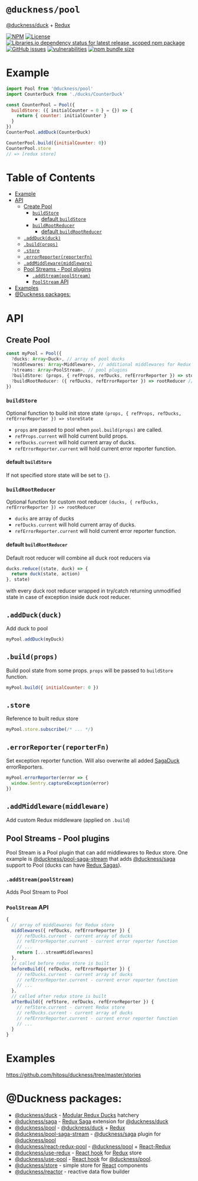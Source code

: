 # `@duckness/pool` <!-- omit in toc -->

[@duckness/duck](https://github.com/hitosu/duckness/tree/master/packages/duck) + [Redux](https://redux.js.org/)

[![NPM](https://img.shields.io/npm/v/@duckness/pool)](https://www.npmjs.com/package/@duckness/pool)
[![License](https://img.shields.io/github/license/hitosu/duckness)](https://github.com/hitosu/duckness/blob/master/LICENSE)
[![Libraries.io dependency status for latest release, scoped npm package](https://img.shields.io/librariesio/release/npm/@duckness/pool)](https://www.npmjs.com/package/@duckness/pool?activeTab=dependencies)
[![GitHub issues](https://img.shields.io/github/issues/hitosu/duckness)](https://github.com/hitosu/duckness/issues)
[![vulnerabilities](https://img.shields.io/snyk/vulnerabilities/npm/@duckness/pool)](https://github.com/hitosu/duckness/issues)
[![npm bundle size](https://img.shields.io/bundlephobia/min/@duckness/pool)](https://www.npmjs.com/package/@duckness/pool)

# Example

```js
import Pool from '@duckness/pool'
import CounterDuck from './ducks/CounterDuck'

const CounterPool = Pool({
  buildStore: ({ initialCounter = 0 } = {}) => {
    return { counter: initialCounter }
  }
})
CounterPool.addDuck(CounterDuck)

CounterPool.build({initialCounter: 0})
CounterPool.store
// => [redux store]
```

# Table of Contents <!-- omit in toc -->

- [Example](#example)
- [API](#api)
  - [Create Pool](#create-pool)
    - [`buildStore`](#buildstore)
      - [default `buildStore`](#default-buildstore)
    - [`buildRootReducer`](#buildrootreducer)
      - [default `buildRootReducer`](#default-buildrootreducer)
  - [`.addDuck(duck)`](#addduckduck)
  - [`.build(props)`](#buildprops)
  - [`.store`](#store)
  - [`.errorReporter(reporterFn)`](#errorreporterreporterfn)
  - [`.addMiddleware(middleware)`](#addmiddlewaremiddleware)
  - [Pool Streams - Pool plugins](#pool-streams---pool-plugins)
    - [`.addStream(poolStream)`](#addstreampoolstream)
    - [`PoolStream` API](#poolstream-api)
- [Examples](#examples)
- [@Duckness packages:](#duckness-packages)

# API

## Create Pool

```js
const myPool = Pool({
  ?ducks: Array<Duck>, // array of pool ducks
  ?middlewares: Array<Middleware>, // additional middlewares for Redux store
  ?streams: Array<PoolStream>, // pool plugins
  ?buildStore: (props, { refProps, refDucks, refErrorReporter }) => storeState, // build initial store state
  ?buildRootReducer: ({ refDucks, refErrorReporter }) => rootReducer // build custom root reducer from ducks instead of default root reducer
})
```

### `buildStore`

Optional function to build init store state
`(props, { refProps, refDucks, refErrorReporter }) => storeState`

* `props` are passed to pool when `pool.build(props)` are called.
* `refProps.current` will hold current build props.
* `refDucks.current` will hold current array of ducks.
* `refErrorReporter.current` will hold current error reporter function.

#### default `buildStore`

If not specified store state will be set to `{}`.

### `buildRootReducer`
Optional function for custom root reducer
`(ducks, { refDucks, refErrorReporter }) => rootReducer`

* `ducks` are array of ducks
* `refDucks.current` will hold current array of ducks.
* `refErrorReporter.current` will hold current error reporter function.

#### default `buildRootReducer`

Default root reducer will combine all duck root reducers via
```js
ducks.reduce((state, duck) => {
  return duck(state, action)
}, state)
```
with every duck root reducer wrapped in try/catch returning unmodified state in case of exception inside duck root reducer.

## `.addDuck(duck)`

Add duck to pool
```js
myPool.addDuck(myDuck)
```

## `.build(props)`

Build pool state from some props. `props` will be passed to `buildStore` function.
```js
myPool.build({ initialCounter: 0 })
```

## `.store`

Reference to built redux store
```js
myPool.store.subscribe(/* ... */)
```

## `.errorReporter(reporterFn)`

Set exception reporter function. Will also overwrite all added [SagaDuck](https://github.com/hitosu/duckness/tree/master/packages/saga) errorReporters.
```js
myPool.errorReporter(error => {
  window.Sentry.captureException(error)
})
```

## `.addMiddleware(middleware)`

Add custom Redux middleware (applied on `.build`)

## Pool Streams - Pool plugins

Pool Stream is a Pool plugin that can add middlewares to Redux store. One example is [@duckness/pool-saga-stream](https://github.com/hitosu/duckness/tree/master/packages/pool-saga-stream) that adds [@duckness/saga](https://github.com/hitosu/duckness/tree/master/packages/saga) support to Pool (ducks can have [Redux Sagas](https://redux-saga.js.org/)).

### `.addStream(poolStream)`

Adds Pool Stream to Pool

### `PoolStream` API

```js
{
  // array of middlewares for Redux store
  middlewares({ refDucks, refErrorReporter }) {
    // refDucks.current - current array of ducks
    // refErrorReporter.current - current error reporter function
    // ...
    return [...streamMiddlewares] 
  },
  // called before redux store is built
  beforeBuild({ refDucks, refErrorReporter }) {
    // refDucks.current - current array of ducks
    // refErrorReporter.current - current error reporter function
    // ...
  },
  // called after redux store is built
  afterBuild({ refStore, refDucks, refErrorReporter }) {
    // refStore.current - current Redux store
    // refDucks.current - current array of ducks
    // refErrorReporter.current - current error reporter function
    // ...
  }
}
```

# Examples

https://github.com/hitosu/duckness/tree/master/stories

# @Duckness packages:

* [@duckness/duck](https://github.com/hitosu/duckness/tree/master/packages/duck) - [Modular Redux Ducks](https://github.com/erikras/ducks-modular-redux) hatchery
* [@duckness/saga](https://github.com/hitosu/duckness/tree/master/packages/saga) - [Redux Saga](https://redux-saga.js.org/) extension for [@duckness/duck](https://github.com/hitosu/duckness/tree/master/packages/duck)
* [@duckness/pool](https://github.com/hitosu/duckness/tree/master/packages/pool) - [@duckness/duck](https://github.com/hitosu/duckness/tree/master/packages/duck) + [Redux](https://redux.js.org/)
* [@duckness/pool-saga-stream](https://github.com/hitosu/duckness/tree/master/packages/pool-saga-stream) - [@duckness/saga](https://github.com/hitosu/duckness/tree/master/packages/saga) plugin for [@duckness/pool](https://github.com/hitosu/duckness/tree/master/packages/pool)
* [@duckness/react-redux-pool](https://github.com/hitosu/duckness/tree/master/packages/react-redux-pool) - [@duckness/pool](https://github.com/hitosu/duckness/tree/master/packages/pool) + [React-Redux](https://react-redux.js.org/)
* [@duckness/use-redux](https://github.com/hitosu/duckness/tree/master/packages/use-redux) - [React hook](https://reactjs.org/docs/hooks-intro.html) for [Redux](https://react-redux.js.org/) store
* [@duckness/use-pool](https://github.com/hitosu/duckness/tree/master/packages/use-pool) - [React hook](https://reactjs.org/docs/hooks-intro.html) for [@duckness/pool](https://github.com/hitosu/duckness/tree/master/packages/pool).
* [@duckness/store](https://github.com/hitosu/duckness/tree/master/packages/store) - simple store for [React](https://reactjs.org/) components
* [@duckness/reactor](https://github.com/hitosu/duckness/tree/master/packages/reactor) - reactive data flow builder
